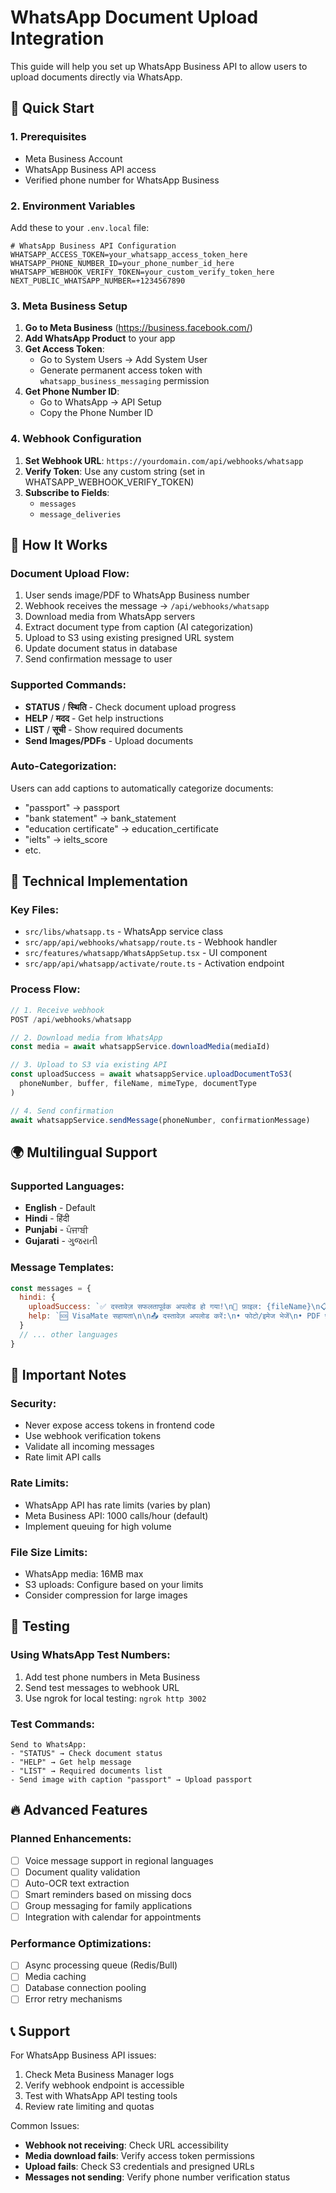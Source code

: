 # WhatsApp Document Upload Integration

This guide will help you set up WhatsApp Business API to allow users to upload documents directly via WhatsApp.

## 🚀 Quick Start

### 1. Prerequisites
- Meta Business Account
- WhatsApp Business API access
- Verified phone number for WhatsApp Business

### 2. Environment Variables
Add these to your `.env.local` file:

```env
# WhatsApp Business API Configuration
WHATSAPP_ACCESS_TOKEN=your_whatsapp_access_token_here
WHATSAPP_PHONE_NUMBER_ID=your_phone_number_id_here
WHATSAPP_WEBHOOK_VERIFY_TOKEN=your_custom_verify_token_here
NEXT_PUBLIC_WHATSAPP_NUMBER=+1234567890
```

### 3. Meta Business Setup

1. **Go to Meta Business** (https://business.facebook.com/)
2. **Add WhatsApp Product** to your app
3. **Get Access Token**:
   - Go to System Users → Add System User
   - Generate permanent access token with `whatsapp_business_messaging` permission
4. **Get Phone Number ID**:
   - Go to WhatsApp → API Setup
   - Copy the Phone Number ID

### 4. Webhook Configuration

1. **Set Webhook URL**: `https://yourdomain.com/api/webhooks/whatsapp`
2. **Verify Token**: Use any custom string (set in WHATSAPP_WEBHOOK_VERIFY_TOKEN)
3. **Subscribe to Fields**: 
   - `messages`
   - `message_deliveries`

## 📱 How It Works

### Document Upload Flow:
1. User sends image/PDF to WhatsApp Business number
2. Webhook receives the message → `/api/webhooks/whatsapp`
3. Download media from WhatsApp servers
4. Extract document type from caption (AI categorization)
5. Upload to S3 using existing presigned URL system
6. Update document status in database
7. Send confirmation message to user

### Supported Commands:
- **STATUS** / **स्थिति** - Check document upload progress
- **HELP** / **मदद** - Get help instructions
- **LIST** / **सूची** - Show required documents
- **Send Images/PDFs** - Upload documents

### Auto-Categorization:
Users can add captions to automatically categorize documents:
- "passport" → passport
- "bank statement" → bank_statement  
- "education certificate" → education_certificate
- "ielts" → ielts_score
- etc.

## 🔧 Technical Implementation

### Key Files:
- `src/libs/whatsapp.ts` - WhatsApp service class
- `src/app/api/webhooks/whatsapp/route.ts` - Webhook handler
- `src/features/whatsapp/WhatsAppSetup.tsx` - UI component
- `src/app/api/whatsapp/activate/route.ts` - Activation endpoint

### Process Flow:
```javascript
// 1. Receive webhook
POST /api/webhooks/whatsapp

// 2. Download media from WhatsApp
const media = await whatsappService.downloadMedia(mediaId)

// 3. Upload to S3 via existing API
const uploadSuccess = await whatsappService.uploadDocumentToS3(
  phoneNumber, buffer, fileName, mimeType, documentType
)

// 4. Send confirmation
await whatsappService.sendMessage(phoneNumber, confirmationMessage)
```

## 🌍 Multilingual Support

### Supported Languages:
- **English** - Default
- **Hindi** - हिंदी  
- **Punjabi** - ਪੰਜਾਬੀ
- **Gujarati** - ગુજરાતી

### Message Templates:
```javascript
const messages = {
  hindi: {
    uploadSuccess: `✅ दस्तावेज़ सफलतापूर्वक अपलोड हो गया!\n📎 फ़ाइल: {fileName}\n📋 प्रकार: {documentType}`,
    help: `🆘 VisaMate सहायता\n\n📤 दस्तावेज़ अपलोड करें:\n• फोटो/इमेज भेजें\n• PDF फ़ाइलें भेजें`
  }
  // ... other languages
}
```

## 🚨 Important Notes

### Security:
- Never expose access tokens in frontend code
- Use webhook verification tokens
- Validate all incoming messages
- Rate limit API calls

### Rate Limits:
- WhatsApp API has rate limits (varies by plan)
- Meta Business API: 1000 calls/hour (default)
- Implement queuing for high volume

### File Size Limits:
- WhatsApp media: 16MB max
- S3 uploads: Configure based on your limits
- Consider compression for large images

## 🧪 Testing

### Using WhatsApp Test Numbers:
1. Add test phone numbers in Meta Business
2. Send test messages to webhook URL
3. Use ngrok for local testing: `ngrok http 3002`

### Test Commands:
```
Send to WhatsApp:
- "STATUS" → Check document status
- "HELP" → Get help message  
- "LIST" → Required documents list
- Send image with caption "passport" → Upload passport
```

## 🔥 Advanced Features

### Planned Enhancements:
- [ ] Voice message support in regional languages
- [ ] Document quality validation
- [ ] Auto-OCR text extraction
- [ ] Smart reminders based on missing docs
- [ ] Group messaging for family applications
- [ ] Integration with calendar for appointments

### Performance Optimizations:
- [ ] Async processing queue (Redis/Bull)
- [ ] Media caching
- [ ] Database connection pooling
- [ ] Error retry mechanisms

## 📞 Support

For WhatsApp Business API issues:
1. Check Meta Business Manager logs
2. Verify webhook endpoint is accessible
3. Test with WhatsApp API testing tools
4. Review rate limiting and quotas

Common Issues:
- **Webhook not receiving**: Check URL accessibility
- **Media download fails**: Verify access token permissions
- **Upload fails**: Check S3 credentials and presigned URLs
- **Messages not sending**: Verify phone number verification status 